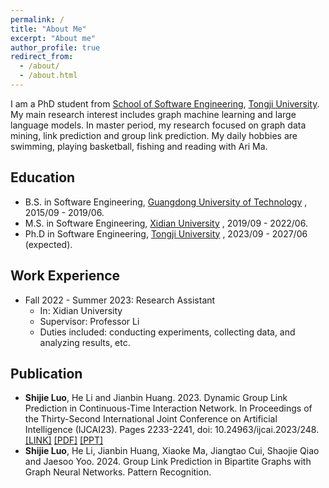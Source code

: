 ```yaml
---
permalink: /
title: "About Me"
excerpt: "About me"
author_profile: true
redirect_from: 
  - /about/
  - /about.html
---
```


I am a PhD student from [School of Software Engineering](https://sse.tongji.edu.cn/English_edition/Home.htm), [Tongji University](https://en.tongji.edu.cn/p/#/). My main research interest includes graph machine learning and large language models. In master period, my research focused on graph data mining, link prediction and group link prediction. My daily hobbies are swimming, playing basketball, fishing and reading with Ari Ma.


Education
------
* B.S. in Software Engineering, [Guangdong University of Technology](https://english.gdut.edu.cn/) , 2015/09 - 2019/06.
* M.S. in Software Engineering, [Xidian University](https://en.xidian.edu.cn/) , 2019/09 - 2022/06.
* Ph.D in Software Engineering, [Tongji University](https://en.tongji.edu.cn/p/#/) , 2023/09 - 2027/06 (expected).



Work Experience
------
* Fall 2022 - Summer 2023: Research Assistant
  * In: Xidian University
  * Supervisor: Professor Li
  * Duties included: conducting experiments, collecting data, and analyzing results, etc.
  


Publication
------
* <b>Shijie Luo</b>, He Li and Jianbin Huang. 2023. Dynamic Group Link Prediction in Continuous-Time Interaction Network. In Proceedings of the Thirty-Second International Joint Conference on Artificial Intelligence (IJCAI23). Pages 2233-2241, doi: 10.24963/ijcai.2023/248. [\[LINK\]](https://www.ijcai.org/proceedings/2023/248) [\[PDF\]](https://github.com/shijielaw/shijielaw.github.io/tree/master/files/CTGLP-ijcai23.pdf)
 [\[PPT\]](https://github.com/shijielaw/shijielaw.github.io/tree/master/files/paper1_CTGLP.pptx)
* <b>Shijie Luo</b>, He Li, Jianbin Huang,  Xiaoke Ma, Jiangtao Cui, Shaojie Qiao and Jaesoo Yoo. 2024. Group Link Prediction in Bipartite Graphs with Graph Neural Networks. Pattern Recognition.
